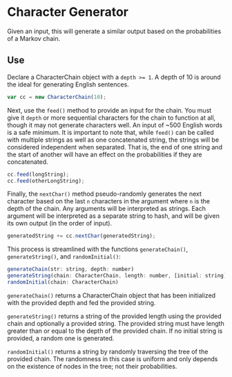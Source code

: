 # Character Generator
Given an input, this will generate a similar output based on the probabilities of a Markov chain.

## Use
Declare a CharacterChain object with a `depth >= 1`. A depth of 10 is around the ideal for generating English sentences.
```javascript
var cc = new CharacterChain(10);
```
Next, use the `feed()` method to provide an input for the chain. You must give it `depth` or more sequential characters for the chain to function at all, though it may not generate characters well. An input of ~500 English words is a safe minimum. It is important to note that, while `feed()` can be called with multiple strings as well as one concatenated string, the strings will be considered independent when separated. That is, the end of one string and the start of another will have an effect on the probabilities if they are concatenated.
```javascript
cc.feed(longString);
cc.feed(otherLongString);
```
Finally, the `nextChar()` method pseudo-randomly generates the next character based on the last `n` characters in the argument where `n` is the depth of the chain.
Any arguments will be interpreted as strings. Each argument will be interpreted as a separate string to hash, and will be given its own output (in the order of input).
```javascript
generatedString += cc.nextChar(generatedString);
```
This process is streamlined with the functions `generateChain()`, `generateString()`, and `randomInitial()`:
```javascript
generateChain(str: string, depth: number)
generateString(chain: CharacterChain, length: number, [initial: string])
randomInitial(chain: CharacterChain)
```
`generateChain()` returns a CharacterChain object that has been initialized with the provided depth and fed the provided string.

`generateString()` returns a string of the provided length using the provided chain and optionally a provided string. The provided string must have length greater than or equal to the depth of the provided chain. If no initial string is provided, a random one is generated.

`randomInitial()` returns a string by randomly traversing the tree of the provided chain. The randomness in this case is uniform and only depends on the existence of nodes in the tree; not their probabilities.
